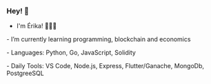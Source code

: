 

### Hey! 👋

- I'm Érika! 👩🏻‍💻

<div align="">
- I’m currently learning programming, blockchain and economics<p>
</div>

<div align="">
- Languages: Python, Go, JavaScript, Solidity<p>
- Daily Tools: VS Code, Node.js, Express, Flutter/Ganache, MongoDb, PostgreeSQL
</div>

<!--

**erikacls/erikacls** is a ✨ _special_ ✨ repository because its `README.md` (this file) appears on your GitHub profile.

Here are some ideas to get you started:

- 🔭 I’m currently working on ...
- 🌱 I’m currently learning ...
- 👯 I’m looking to collaborate on ...
- 🤔 I’m looking for help with ...
- 💬 Ask me about ...
- 📫 How to reach me: ...
- 😄 Pronouns: ...
- ⚡ Fun fact: ...


-->

